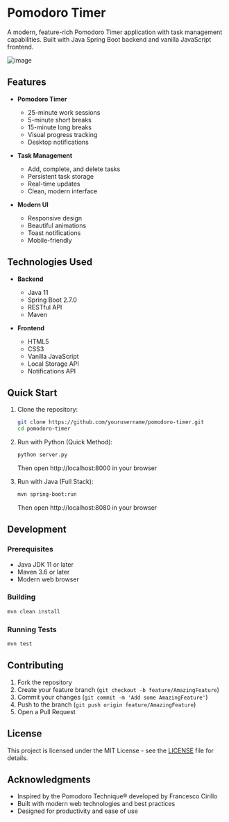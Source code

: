 # Pomodoro Timer

A modern, feature-rich Pomodoro Timer application with task management capabilities. Built with Java Spring Boot backend and vanilla JavaScript frontend.

![image](https://github.com/user-attachments/assets/d99bf20a-ab06-4fe7-b264-5ec7b1a6079f)


## Features

- **Pomodoro Timer**
  - 25-minute work sessions
  - 5-minute short breaks
  - 15-minute long breaks
  - Visual progress tracking
  - Desktop notifications

- **Task Management**
  - Add, complete, and delete tasks
  - Persistent task storage
  - Real-time updates
  - Clean, modern interface

- **Modern UI**
  - Responsive design
  - Beautiful animations
  - Toast notifications
  - Mobile-friendly

## Technologies Used

- **Backend**
  - Java 11
  - Spring Boot 2.7.0
  - RESTful API
  - Maven

- **Frontend**
  - HTML5
  - CSS3
  - Vanilla JavaScript
  - Local Storage API
  - Notifications API

## Quick Start

1. Clone the repository:
   ```bash
   git clone https://github.com/yourusername/pomodoro-timer.git
   cd pomodoro-timer
   ```

2. Run with Python (Quick Method):
   ```bash
   python server.py
   ```
   Then open http://localhost:8000 in your browser

3. Run with Java (Full Stack):
   ```bash
   mvn spring-boot:run
   ```
   Then open http://localhost:8080 in your browser

## Development

### Prerequisites

- Java JDK 11 or later
- Maven 3.6 or later
- Modern web browser

### Building

```bash
mvn clean install
```

### Running Tests

```bash
mvn test
```

## Contributing

1. Fork the repository
2. Create your feature branch (`git checkout -b feature/AmazingFeature`)
3. Commit your changes (`git commit -m 'Add some AmazingFeature'`)
4. Push to the branch (`git push origin feature/AmazingFeature`)
5. Open a Pull Request

## License

This project is licensed under the MIT License - see the [LICENSE](LICENSE) file for details.

## Acknowledgments

- Inspired by the Pomodoro Technique® developed by Francesco Cirillo
- Built with modern web technologies and best practices
- Designed for productivity and ease of use 
